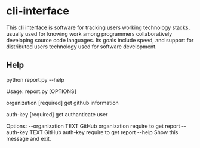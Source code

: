 # cli-interface

This cli interface is software for tracking users working technology stacks, usually used for knowing work among programmers collaboratively developing source code languages. Its goals include speed, and support for distributed users technology used for software development.

Help
-----
python report.py  --help

Usage: report.py [OPTIONS]

  organization [required]     get github information

  auth-key     [required]     get authanticate user

Options:
  --organization TEXT  GitHub organization require to get report
  --auth-key TEXT      GitHub auth-key require to get report
  --help               Show this message and exit.

